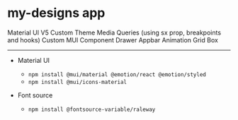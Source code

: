 # my-designs app
Material UI V5
Custom Theme
Media Queries (using sx prop, breakpoints and hooks)
Custom MUI Component
Drawer
Appbar
Animation
Grid
Box

---

- Material UI
    - `npm install @mui/material @emotion/react @emotion/styled`
    - `npm install @mui/icons-material`

- Font source
    -  `npm install @fontsource-variable/raleway`